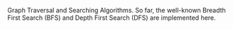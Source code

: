 Graph Traversal and Searching Algorithms. So far, the well-known Breadth First Search (BFS) and Depth First Search (DFS) are implemented here. 
